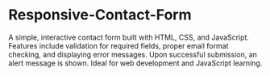 # Responsive-Contact-Form
A simple, interactive contact form built with HTML, CSS, and JavaScript. Features include validation for required fields, proper email format checking, and displaying error messages. Upon successful submission, an alert message is shown. Ideal for web development and JavaScript learning.
